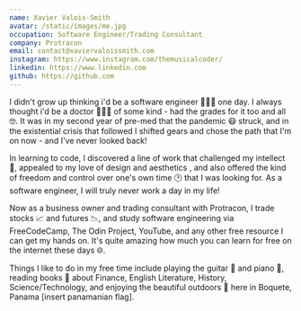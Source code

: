 ```yaml
---
name: Xavier Valois-Smith
avatar: /static/images/me.jpg
occupation: Software Engineer/Trading Consultant
company: Protracon
email: contact@xaviervaloissmith.com
instagram: https://www.instagram.com/themusicalcoder/
linkedin: https://www.linkedin.com
github: https://github.com
---
```


I didn't grow up thinking i'd be a software engineer 👨🏾‍💻 one day. I always thought i'd be a doctor 👨🏾‍⚕️ of some kind - had the grades for it too and all 🤓. It was in my second year of pre-med that the pandemic 😷 struck, and in the existential crisis that followed I shifted gears and chose the path that I'm on now - and I've never looked back!

In learning to code, I discovered a line of work that challenged my intellect 🧠, appealed to my love of design and aesthetics , and also offered the kind of freedom and control over one's own time 🕑 that I was looking for. As a software engineer, I will truly never work a day in my life!

Now as a business owner and trading consultant with Protracon, I trade stocks 📈 and futures 📉, and study software engineering via FreeCodeCamp, The Odin Project, YouTube, and any other free resource I can get my hands on. It's quite amazing how much you can learn for free on the internet these days 🌐.

Things I like to do in my free time include playing the guitar 🎸 and piano 🎹, reading books 📖 about Finance, English Literature, History, Science/Technology, and enjoying the beautiful outdoors 🌳 here in Boquete, Panama [insert panamanian flag].
